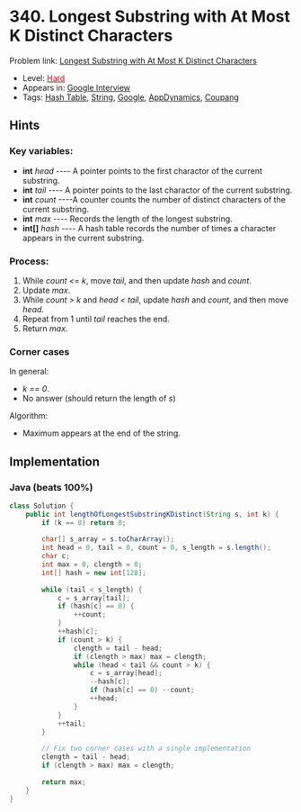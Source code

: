 # 340. Longest Substring with At Most K Distinct Characters

Problem link: [Longest Substring with At Most K Distinct Characters](https://leetcode.com/problems/longest-substring-with-at-most-k-distinct-characters/description/)

* Level: [<font color=red> Hard </font>](https://leetcode.com/problemset/all/?difficulty=Hard)
* Appears in: [Google Interview](https://leetcode.com/explore/interview/card/google/)
* Tags: [Hash Table](https://leetcode.com/tag/hash-table), [String](https://leetcode.com/tag/string), [Google](https://leetcode.com/company/google), [AppDynamics](https://leetcode.com/company/appdynamics), [Coupang](https://leetcode.com/company/coupang)

## Hints

### Key variables:

* **int** *head* ---- A pointer points to the first charactor of the current substring.
* **int** *tail* ---- A pointer points to the last charactor of the current substring.
* **int** *count* ----A counter counts the number of distinct characters of the current substring.
* **int** *max* ---- Records the length of the longest substring.
* **int[]** *hash* ---- A hash table records the number of times a character appears in the current substring.

### Process:

1. While *count <= k*, move *tail*, and then update *hash* and *count*.
2. Update *max*.
3. While *count > k* and *head < tail*, update *hash* and *count*, and then move *head*.
4. Repeat from 1 until *tail* reaches the end.
5. Return *max*.

### Corner cases 

In general:

* *k == 0*.
* No answer (should return the length of *s*)

Algorithm:
* Maximum appears at the end of the string.

## Implementation

### Java (beats 100%)
```Java
class Solution {
    public int lengthOfLongestSubstringKDistinct(String s, int k) {
        if (k == 0) return 0;
        
        char[] s_array = s.toCharArray();
        int head = 0, tail = 0, count = 0, s_length = s.length();
        char c;
        int max = 0, clength = 0;
        int[] hash = new int[128];
        
        while (tail < s_length) {
            c = s_array[tail];
            if (hash[c] == 0) {
                ++count;
            }
            ++hash[c];
            if (count > k) {
                clength = tail - head;
                if (clength > max) max = clength;
                while (head < tail && count > k) {
                    c = s_array[head];
                    --hash[c];
                    if (hash[c] == 0) --count;
                    ++head;
                }
            }
            ++tail;            
        }
        
        // Fix two corner cases with a single implementation
        clength = tail - head;
        if (clength > max) max = clength;
        
        return max;
    }
}
```